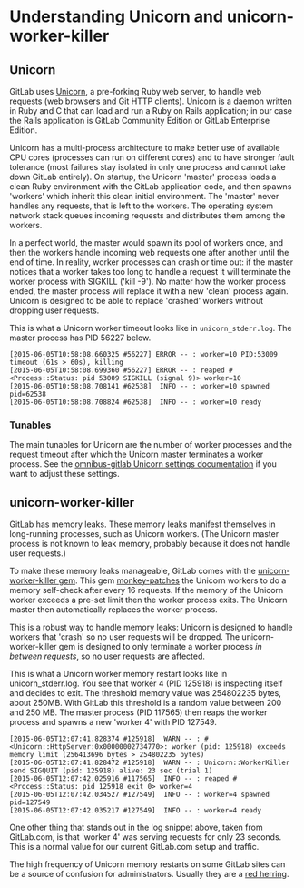 # Understanding Unicorn and unicorn-worker-killer

## Unicorn

GitLab uses [Unicorn](http://unicorn.bogomips.org/), a pre-forking Ruby web
server, to handle web requests (web browsers and Git HTTP clients). Unicorn is
a daemon written in Ruby and C that can load and run a Ruby on Rails
application; in our case the Rails application is GitLab Community Edition or
GitLab Enterprise Edition.

Unicorn has a multi-process architecture to make better use of available CPU
cores (processes can run on different cores) and to have stronger fault
tolerance (most failures stay isolated in only one process and cannot take down
GitLab entirely). On startup, the Unicorn 'master' process loads a clean Ruby
environment with the GitLab application code, and then spawns 'workers' which
inherit this clean initial environment. The 'master' never handles any
requests, that is left to the workers. The operating system network stack
queues incoming requests and distributes them among the workers.

In a perfect world, the master would spawn its pool of workers once, and then
the workers handle incoming web requests one after another until the end of
time. In reality, worker processes can crash or time out: if the master notices
that a worker takes too long to handle a request it will terminate the worker
process with SIGKILL ('kill -9'). No matter how the worker process ended, the
master process will replace it with a new 'clean' process again. Unicorn is
designed to be able to replace 'crashed' workers without dropping user
requests.

This is what a Unicorn worker timeout looks like in `unicorn_stderr.log`. The
master process has PID 56227 below.

```
[2015-06-05T10:58:08.660325 #56227] ERROR -- : worker=10 PID:53009 timeout (61s > 60s), killing
[2015-06-05T10:58:08.699360 #56227] ERROR -- : reaped #<Process::Status: pid 53009 SIGKILL (signal 9)> worker=10
[2015-06-05T10:58:08.708141 #62538]  INFO -- : worker=10 spawned pid=62538
[2015-06-05T10:58:08.708824 #62538]  INFO -- : worker=10 ready
```

### Tunables

The main tunables for Unicorn are the number of worker processes and the
request timeout after which the Unicorn master terminates a worker process.
See the [omnibus-gitlab Unicorn settings
documentation](https://gitlab.com/gitlab-org/omnibus-gitlab/blob/master/doc/settings/unicorn.md)
if you want to adjust these settings.

## unicorn-worker-killer

GitLab has memory leaks. These memory leaks manifest themselves in long-running
processes, such as Unicorn workers. (The Unicorn master process is not known to
leak memory, probably because it does not handle user requests.)

To make these memory leaks manageable, GitLab comes with the
[unicorn-worker-killer gem](https://github.com/kzk/unicorn-worker-killer). This
gem [monkey-patches](https://en.wikipedia.org/wiki/Monkey_patch) the Unicorn
workers to do a memory self-check after every 16 requests. If the memory of the
Unicorn worker exceeds a pre-set limit then the worker process exits. The
Unicorn master then automatically replaces the worker process.

This is a robust way to handle memory leaks: Unicorn is designed to handle
workers that 'crash' so no user requests will be dropped. The
unicorn-worker-killer gem is designed to only terminate a worker process _in
between requests_, so no user requests are affected.

This is what a Unicorn worker memory restart looks like in unicorn_stderr.log.
You see that worker 4 (PID 125918) is inspecting itself and decides to exit.
The threshold memory value was 254802235 bytes, about 250MB. With GitLab this
threshold is a random value between 200 and 250 MB.  The master process (PID
117565) then reaps the worker process and spawns a new 'worker 4' with PID
127549.

```
[2015-06-05T12:07:41.828374 #125918]  WARN -- : #<Unicorn::HttpServer:0x00000002734770>: worker (pid: 125918) exceeds memory limit (256413696 bytes > 254802235 bytes)
[2015-06-05T12:07:41.828472 #125918]  WARN -- : Unicorn::WorkerKiller send SIGQUIT (pid: 125918) alive: 23 sec (trial 1)
[2015-06-05T12:07:42.025916 #117565]  INFO -- : reaped #<Process::Status: pid 125918 exit 0> worker=4
[2015-06-05T12:07:42.034527 #127549]  INFO -- : worker=4 spawned pid=127549
[2015-06-05T12:07:42.035217 #127549]  INFO -- : worker=4 ready
```

One other thing that stands out in the log snippet above, taken from
GitLab.com, is that 'worker 4' was serving requests for only 23 seconds. This
is a normal value for our current GitLab.com setup and traffic.

The high frequency of Unicorn memory restarts on some GitLab sites can be a
source of confusion for administrators. Usually they are a [red
herring](https://en.wikipedia.org/wiki/Red_herring).
